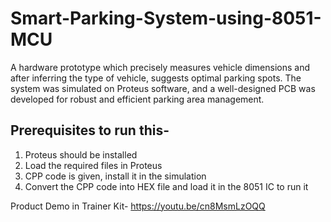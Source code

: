 # Smart-Parking-System-using-8051-MCU
A hardware prototype which precisely measures vehicle dimensions and after inferring the type of vehicle, suggests optimal parking spots. The system was simulated on Proteus software, and a well-designed PCB was developed for robust and efficient parking area management.

## Prerequisites to run this-

1. Proteus should be installed
2. Load the required files in Proteus
3. CPP code is given, install it in the simulation
4. Convert the CPP code into HEX file and load it in the 8051 IC to run it

Product Demo in Trainer Kit- 
https://youtu.be/cn8MsmLzOQQ




